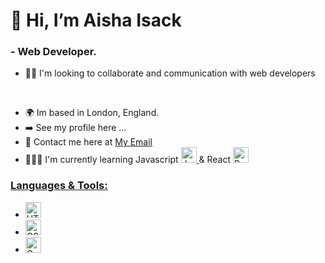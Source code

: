 <h1> 👋 Hi, I’m Aisha Isack </h1>
<h3> - Web Developer. </h3>
<ul>
<li>👯‍♀️ I'm looking to collaborate and communication with web developers </li>
</ul>
<br>
<ul>
  <li>🌍 Im based in London, England.</li>
  <li>➡️ See my profile here ... </li>
  <li>📧 Contact me here at 
    <a href="mailto:13isacka@gmail.com" target="_blank"> My Email </a> 
  </li>
  <li>👩🏽‍💻 I'm currently learning Javascript
<a href="https://developer.mozilla.org/en-US/docs/Web/JavaScript" target="_blank">
    <img src="https://raw.githubusercontent.com/danielcranney/readme-generator/main/public/icons/skills/javascript-colored.svg" width=25 height=25 alt="Javascript Icon">
      </a>
        & React
<a href="https://developer.mozilla.org/en-US/docs/Learn/Tools_and_testing/Client-side_JavaScript_frameworks/React_getting_started" target="_blank">
  <img src="https://camo.githubusercontent.com/34b891c76d258e4b0ee593443e5cbc2506cdbb7d3cd6bc0e4beffa87a9c1611b/68747470733a2f2f63646e2e6a7364656c6976722e6e65742f67682f64657669636f6e732f64657669636f6e2f69636f6e732f72656163742f72656163742d6f726967696e616c2e737667" width=25 height=25 alt="React Icon"
    </a>   
  </li>
</ul>

<h3>Languages & Tools:</h3>
<ul>
  <li>
    <a href="https://developer.mozilla.org/en-US/docs/Glossary/HTML5" target="_blank"> 
      <img src="https://raw.githubusercontent.com/danielcranney/readme-generator/main/public/icons/skills/html5-colored.svg" width=25 height=25 alt="HTML5 Icon" </a>
  </li>
  <li>
    <a herf="https://developer.mozilla.org/en-US/docs/Web/CSS" target="_blank">
      <img src="https://raw.githubusercontent.com/danielcranney/readme-generator/main/public/icons/skills/css3-colored.svg" width=25 height=25 alt="CSS Icon" </a>
  </li>
  <li>
    <a href="https://developer.mozilla.org/en-US/docs/Learn/Tools_and_testing/Understanding_client-side_tools/Command_line" target="_blank">
      <img src="https://static.vecteezy.com/system/resources/previews/026/629/686/non_2x/command-line-icon-symbol-design-illustration-vector.jpg" width=25 height=25 alt="Command Line Logo"
  </li>
</ul>
<!---
aisharohne/aisharohne is a ✨ special ✨ repository because its `README.md` (this file) appears on your GitHub profile.
You can click the Preview link to take a look at your changes.
--->
